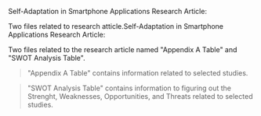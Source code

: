 Self-Adaptation in Smartphone Applications Research Article:

Two files related to research atticle.Self-Adaptation in Smartphone Applications Research Article:

Two files related to the research article named "Appendix A Table" and "SWOT Analysis Table".

> "Appendix A Table" contains information related to selected studies.

> "SWOT Analysis Table" contains information to figuring out the Strenght, Weaknesses, Opportunities, and Threats related to selected studies.
